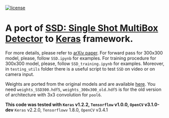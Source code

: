 [![license](https://img.shields.io/github/license/mashape/apistatus.svg)](LICENSE)
# A port of [SSD: Single Shot MultiBox Detector](https://github.com/weiliu89/caffe/tree/ssd) to [Keras](https://keras.io) framework.
For more details, please refer to [arXiv paper](http://arxiv.org/abs/1512.02325).
For forward pass for 300x300 model, please, follow `SSD.ipynb` for examples. For training procedure for 300x300 model, please, follow `SSD_training.ipynb` for examples. Moreover, in `testing_utils` folder there is a useful script to test `SSD` on video or on camera input.

Weights are ported from the original models and are available [here](https://mega.nz/#F!7RowVLCL!q3cEVRK9jyOSB9el3SssIA). You need `weights_SSD300.hdf5`, `weights_300x300_old.hdf5` is for the old version of architecture with 3x3 convolution for `pool6`.

**This code was tested with `Keras` v1.2.2, `Tensorflow` v1.0.0, `OpenCV` v3.1.0-dev**
`Keras` v2.2.0, `Tensorflowv` 1.8.0, `OpenCV` v3.4.1
